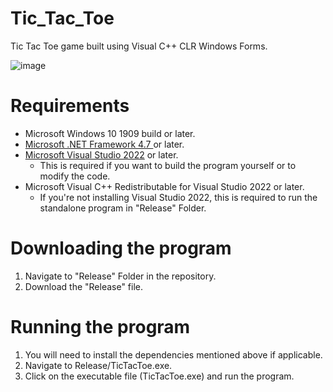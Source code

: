 # Tic_Tac_Toe
Tic Tac Toe game built using Visual C++ CLR Windows Forms.

![image](https://github.com/nitinkumarj/Tic_Tac_Toe/assets/155057392/a26d6ef1-b330-46cb-b4e9-d3adb5038dc5)



# Requirements
- Microsoft Windows 10 1909 build or later.
- [Microsoft .NET Framework 4.7 ](https://dotnet.microsoft.com/en-us/download/dotnet-framework/net48) or later.
- [Microsoft Visual Studio 2022](https://visualstudio.microsoft.com/) or later.
  - This is required if you want to build the program yourself or to modify the code. 
- Microsoft Visual C++ Redistributable for Visual Studio 2022 or later.
  - If you're not installing Visual Studio 2022, this is required to run the standalone program in "Release" Folder.


# Downloading the program
1. Navigate to "Release" Folder in the repository.
2. Download the "Release" file. 

# Running the program
1. You will need to install the dependencies mentioned above if applicable.
2. Navigate to Release/TicTacToe.exe.
3. Click on the executable file (TicTacToe.exe) and run the program.
